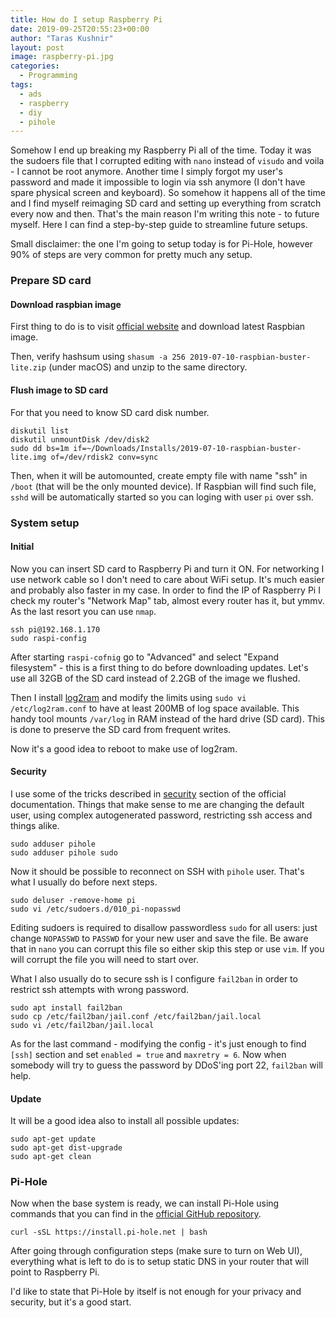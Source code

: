 ```yaml
---
title: How do I setup Raspberry Pi
date: 2019-09-25T20:55:23+00:00
author: "Taras Kushnir"
layout: post
image: raspberry-pi.jpg
categories:
  - Programming
tags:
  - ads
  - raspberry
  - diy
  - pihole
---
```


Somehow I end up breaking my Raspberry Pi all of the time. Today it was the sudoers file that I corrupted editing with `nano` instead of `visudo` and voila - I cannot be root anymore. Another time I simply forgot my user's password and made it impossible to login via ssh anymore (I don't have spare physical screen and keyboard). So somehow it happens all of the time and I find myself reimaging SD card and setting up everything from scratch every now and then. That's the main reason I'm writing this note - to future myself. Here I can find a step-by-step guide to streamline future setups.

<!--more-->

Small disclaimer: the one I'm going to setup today is for Pi-Hole, however 90% of steps are very common for pretty much any setup.

### Prepare SD card

#### Download raspbian image

First thing to do is to visit [official website](https://www.raspberrypi.org/) and download latest Raspbian image.

Then, verify hashsum using `shasum -a 256 2019-07-10-raspbian-buster-lite.zip` (under macOS) and unzip to the same directory.

#### Flush image to SD card

For that you need to know SD card disk number.

```
diskutil list
diskutil unmountDisk /dev/disk2
sudo dd bs=1m if=~/Downloads/Installs/2019-07-10-raspbian-buster-lite.img of=/dev/rdisk2 conv=sync
```

Then, when it will be automounted, create empty file with name "ssh" in `/boot` (that will be the only mounted device). If Raspbian will find such file, `sshd` will be automatically started so you can loging with user `pi` over ssh.

### System setup

#### Initial

Now you can insert SD card to Raspberry Pi and turn it ON. For networking I use network cable so I don't need to care about WiFi setup. It's much easier and probably also faster in my case. In order to find the IP of Raspberry Pi I check my router's "Network Map" tab, almost every router has it, but ymmv. As the last resort you can use `nmap`.

```
ssh pi@192.168.1.170
sudo raspi-config
```

After starting `raspi-cofnig` go to "Advanced" and select "Expand filesystem" - this is a first thing to do before downloading updates. Let's use all 32GB of the SD card instead of 2.2GB of the image we flushed.

Then I install [log2ram](https://github.com/azlux/log2ram) and modify the limits using `sudo vi /etc/log2ram.conf` to have at least 200MB of log space available. This handy tool mounts `/var/log` in RAM instead of the hard drive (SD card). This is done to preserve the SD card from frequent writes.

Now it's a good idea to reboot to make use of log2ram.

#### Security

I use some of the tricks described in [security](https://www.raspberrypi.org/documentation/configuration/security.md) section of the official documentation. Things that make sense to me are changing the default user, using complex autogenerated password, restricting ssh access and things alike.

```
sudo adduser pihole
sudo adduser pihole sudo
```

Now it should be possible to reconnect on SSH with `pihole` user. That's what I usually do before next steps.

```
sudo deluser -remove-home pi
sudo vi /etc/sudoers.d/010_pi-nopasswd
```

Editing sudoers is required to disallow passwordless `sudo` for all users: just change `NOPASSWD` to `PASSWD` for your new user and save the file. Be aware that in `nano` you can corrupt this file so either skip this step or use `vim`. If you will corrupt the file you will need to start over.

What I also usually do to secure ssh is I configure `fail2ban` in order to restrict ssh attempts with wrong password.

```
sudo apt install fail2ban
sudo cp /etc/fail2ban/jail.conf /etc/fail2ban/jail.local
sudo vi /etc/fail2ban/jail.local
```

As for the last command - modifying the config - it's just enough to find `[ssh]` section and set `enabled = true` and `maxretry = 6`. Now when somebody will try to guess the password by DDoS'ing port 22, `fail2ban` will help.

#### Update

It will be a good idea also to install all possible updates:

```
sudo apt-get update
sudo apt-get dist-upgrade
sudo apt-get clean
```

### Pi-Hole

Now when the base system is ready, we can install Pi-Hole using commands that you can find in the [official GitHub repository](https://github.com/pi-hole/pi-hole).

```
curl -sSL https://install.pi-hole.net | bash
```

After going through configuration steps (make sure to turn on Web UI), everything what is left to do is to setup static DNS in your router that will point to Raspberry Pi.

I'd like to state that Pi-Hole by itself is not enough for your privacy and security, but it's a good start.
